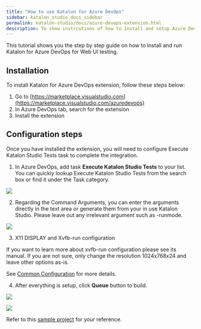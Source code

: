 ```yaml
---
title: "How to use Katalon for Azure DevOps"
sidebar: katalon_studio_docs_sidebar
permalink: katalon-studio/docs/azure-devops-extension.html 
description: To show instrcutions of how to install and setup Azure DevOps extension.
---
```

This tutorial shows you the step by step guide on how to install and run Katalon for Azure DevOps for Web UI testing.


## Installation

To install Katalon for Azure DevOps extension, follow these steps below:



1. Go to [https://marketplace.visualstudio.com](https://marketplace.visualstudio.com/azuredevops)
2. In Azure DevOps tab, search for the extension
3. Install the extension


## Configuration steps

Once you have installed the extension, you will need to configure Execute Katalon Studio Tests task to complete the integration.

1. In Azure DevOps, add task **Execute Katalon Studio Tests** to your list. You can quickly lookup Execute Katalon Studio Tests from the search box or find it under the Task category.

![](../../images/katalon-studio/docs/azure-devops-extension/1-search-test.png)


2. Regarding the Command Arguments, you can enter the arguments directly in the text area or generate them from your in use Katalon Studio. Please leave out any irrelevant argument such as -runmode.

![](../../images/katalon-studio/docs/azure-devops-extension/2-command.png)


3. X11 DISPLAY and Xvfb-run configuration

If you want to learn more about xvfb-run configuration please see its manual. If you are not sure, only change the resolution 1024x768x24 and leave other options as-is.

See [Common Configuration]([https://docs.katalon.com/katalon-studio/docs/common-configuration.html#strongcommand-argumentsstrong](https://docs.katalon.com/katalon-studio/docs/common-configuration.html#strongcommand-argumentsstrong)) for more details.

4. After everything is setup, click **Queue** button to build.

![](../../images/katalon-studio/docs/azure-devops-extension/3-result.png)

![](../../images/katalon-studio/docs/azure-devops-extension/4-result.png)


Refer to this [sample project]([https://github.com/katalon-studio-samples/azure-devops-extension-samples](https://github.com/katalon-studio-samples/azure-devops-extension-samples)) for your reference.